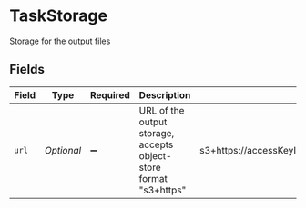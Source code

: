 # TaskStorage

Storage for the output files


## Fields

| Field                                                              | Type                                                               | Required                                                           | Description                                                        | Example                                                            |
| ------------------------------------------------------------------ | ------------------------------------------------------------------ | ------------------------------------------------------------------ | ------------------------------------------------------------------ | ------------------------------------------------------------------ |
| `url`                                                              | *Optional<String>*                                                 | :heavy_minus_sign:                                                 | URL of the output storage, accepts object-store format<br/>"s3+https"<br/> | s3+https://accessKeyId:secretAccessKey@s3Endpoint/bucket           |